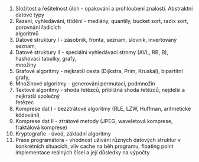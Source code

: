 1. Složitost a řešitelnost úloh - opakování a prohloubení znalostí. Abstraktní datové typy  
2. Řazení, vyhledávání, třídění - mediány, quantily, bucket sort, radix sort, porovnání řadicích  
algoritmů  
3. Datové struktury I - zásobník, fronta, seznam, slovník, invertovaný seznam,  
4. Datové struktury II - speciální vyhledávací stromy (AVL, RB, B), hashovací tabulky, grafy,  
množiny  
5. Grafové algoritmy - nejkratší cesta (Dijkstra, Prim, Kruskal), bipartitní grafy,  
6. Množinové algoritmy - generování permutací, podmnožin  
7. Textové algoritmy - shoda řetězců, přibližná shoda řetězců, nejdelší a nejkratší společný  
řetězec  
8. Komprese dat I - bezztrátové algoritmy (RLE, LZW, Huffman, aritmetické kódování)  
9. Komprese dat II - ztrátové metody (JPEG, waveletová komprese, fraktálová komprese)  
10. Kryptografie - úvod, základní algoritmy  
11. Praxe programátora - vhodnost užívání různých datových struktur v konkrétních situacích, vliv cache na běh programu, floating point implementace reálných čísel a její důsledky na výpočty
